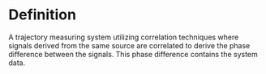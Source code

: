 # Definition

A trajectory measuring system utilizing correlation techniques where
signals derived from the same source are correlated to derive the phase
difference between the signals. This phase difference contains the
system data.
